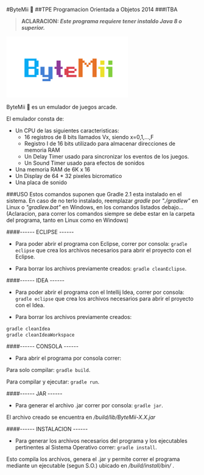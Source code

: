 #ByteMii :game_die:
##TPE Programacion Orientada a Objetos 2014 
###ITBA

> **ACLARACION: _Este programa requiere tener instaldo Java 8 o superior._**

![ByteMii Logo](/src/main/resources/img/logo.png)

ByteMii :game_die: es un emulador de juegos arcade.

El emulador consta de:
* Un CPU de las siguientes caracteristicas:
	* 16 registros de 8 bits llamados Vx, siendo x=0,1,...,F
	* Registro I de 16 bits utilizado para almacenar direcciones de memoria RAM
	* Un Delay Timer usado para sincronizar los eventos de los juegos.
	* Un Sound Timer usado para efectos de sonidos
* Una memoria RAM de 6K x 16
* Un Display de 64 * 32 pixeles bicromatico
* Una placa de sonido

###USO
Estos comandos suponen que Gradle 2.1 esta instalado en el sistema.
En caso de no terlo instalado, reemplazar _gradle_ por _"./gradlew"_ en Linux o _"gradlew.bat"_ en Windows, en los comandos listados debajo... (Aclaracion, para correr los comandos siempre se debe estar en la carpeta del programa, tanto en Linux como en Windows)

####------ ECLIPSE ------
- Para poder abrir el programa con Eclipse, correr por consola: `gradle eclipse` que crea los archivos necesarios para abrir el proyecto con el Eclipse.

- Para borrar los archivos previamente creados: `gradle cleanEclipse`.

####------ IDEA ------
- Para poder abrir el programa con el Intellij Idea, correr por consola: `gradle eclipse` que crea los archivos necesarios para abrir el proyecto con el Idea.

- Para borrar los archivos previamente creados:

```
gradle cleanIdea
gradle cleanIdeaWorkspace
```

####------ CONSOLA ------
- Para abrir el programa por consola correr:

Para solo compilar: `gradle build`.

Para compilar y ejecutar: `gradle run`.

####------ JAR ------
- Para generar el archivo .jar correr por consola: `gradle jar`.

El archivo creado se encuentra en _/build/lib/ByteMii-X.X.jar_

####------ INSTALACION ------
- Para generar los archivos necesarios del programa y los ejecutables pertinentes al Sistema Operativo correr: `gradle install`.

Esto compila los archivos, genera el .jar y permite correr el programa mediante un ejecutable (segun S.O.) ubicado en _/build/install/bin/_ .